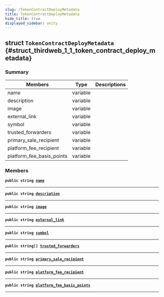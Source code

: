 ```yaml
---
slug: /TokenContractDeployMetadata
title: TokenContractDeployMetadata
hide_title: true
displayed_sidebar: unity
---
```


## struct `TokenContractDeployMetadata` {#struct_thirdweb_1_1_token_contract_deploy_metadata}

### Summary

| Members | Type | Descriptions |
| ------- | ---- | ------------ |
| name | variable |  |
| description | variable |  |
| image | variable |  |
| external_link | variable |  |
| symbol | variable |  |
| trusted_forwarders | variable |  |
| primary_sale_recipient | variable |  |
| platform_fee_recipient | variable |  |
| platform_fee_basis_points | variable |  |

### Members

**`public string `[`name`](#struct_thirdweb_1_1_token_contract_deploy_metadata_1aa8da49d4f291b03f142f97f756caf8c3)**

---

**`public string `[`description`](#struct_thirdweb_1_1_token_contract_deploy_metadata_1aa3ab55db49d0211028f0f578174b665c)**

---

**`public string `[`image`](#struct_thirdweb_1_1_token_contract_deploy_metadata_1a3c2eff0704a0022287b0ca81d2c21f92)**

---

**`public string `[`external_link`](#struct_thirdweb_1_1_token_contract_deploy_metadata_1a37a6fe3fa5d7a9ef15f74e291d658038)**

---

**`public string `[`symbol`](#struct_thirdweb_1_1_token_contract_deploy_metadata_1acde8e14c9fda309943d97edb0ab02b4f)**

---

**`public string[] `[`trusted_forwarders`](#struct_thirdweb_1_1_token_contract_deploy_metadata_1a2dff180833d0e9e889a32bc1bb77b34f)**

---

**`public string `[`primary_sale_recipient`](#struct_thirdweb_1_1_token_contract_deploy_metadata_1a83a3f21c0b6270590d9c4c9f52a6a9b1)**

---

**`public string `[`platform_fee_recipient`](#struct_thirdweb_1_1_token_contract_deploy_metadata_1a9a38fbe72c5022e54f38019de8dd9b6b)**

---

**`public string `[`platform_fee_basis_points`](#struct_thirdweb_1_1_token_contract_deploy_metadata_1a82b9db51c46489c7bd1bac767a8aff45)**

---
